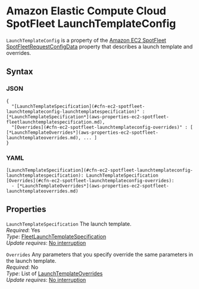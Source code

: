 # Amazon Elastic Compute Cloud SpotFleet LaunchTemplateConfig<a name="aws-properties-ec2-spotfleet-launchtemplateconfig"></a>

`LaunchTemplateConfig` is a property of the [Amazon EC2 SpotFleet SpotFleetRequestConfigData](aws-properties-ec2-spotfleet-spotfleetrequestconfigdata.md) property that describes a launch template and overrides\.

## Syntax<a name="w2922ab1c21c10c96d122c45b5"></a>

### JSON<a name="aws-properties-ec2-spotfleet-launchtemplateconfig-syntax.json"></a>

```
{
  "[LaunchTemplateSpecification](#cfn-ec2-spotfleet-launchtemplateconfig-launchtemplatespecification)" : [*LaunchTemplateSpecification*](aws-properties-ec2-spotfleet-fleetlaunchtemplatespecification.md),
  "[Overrides](#cfn-ec2-spotfleet-launchtemplateconfig-overrides)" : [ [*LaunchTemplateOverrides*](aws-properties-ec2-spotfleet-launchtemplateoverrides.md), ... ]
}
```

### YAML<a name="aws-properties-ec2-spotfleet-launchtemplateconfig-syntax.yaml"></a>

```
[LaunchTemplateSpecification](#cfn-ec2-spotfleet-launchtemplateconfig-launchtemplatespecification): LaunchTemplateSpecification
[Overrides](#cfn-ec2-spotfleet-launchtemplateconfig-overrides):
  - [*LaunchTemplateOverrides*](aws-properties-ec2-spotfleet-launchtemplateoverrides.md)
```

## Properties<a name="w2922ab1c21c10c96d122c45b7"></a>

`LaunchTemplateSpecification`  <a name="cfn-ec2-spotfleet-launchtemplateconfig-launchtemplatespecification"></a>
The launch template\.  
*Required*: Yes  
*Type*: [FleetLaunchTemplateSpecification](aws-properties-ec2-spotfleet-fleetlaunchtemplatespecification.md)  
*Update requires*: [No interruption](using-cfn-updating-stacks-update-behaviors.md#update-no-interrupt)

`Overrides`  <a name="cfn-ec2-spotfleet-launchtemplateconfig-overrides"></a>
Any parameters that you specify override the same parameters in the launch template\.  
*Required*: No  
*Type*: List of [LaunchTemplateOverrides](aws-properties-ec2-spotfleet-launchtemplateoverrides.md)  
*Update requires*: [No interruption](using-cfn-updating-stacks-update-behaviors.md#update-no-interrupt)